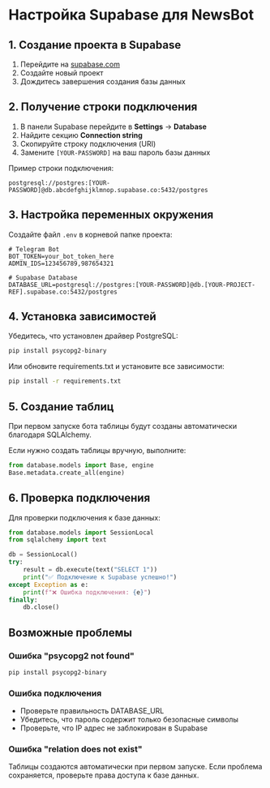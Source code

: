 # Настройка Supabase для NewsBot

## 1. Создание проекта в Supabase

1. Перейдите на [supabase.com](https://supabase.com)
2. Создайте новый проект
3. Дождитесь завершения создания базы данных

## 2. Получение строки подключения

1. В панели Supabase перейдите в **Settings** → **Database**
2. Найдите секцию **Connection string**
3. Скопируйте строку подключения (URI)
4. Замените `[YOUR-PASSWORD]` на ваш пароль базы данных

Пример строки подключения:
```
postgresql://postgres:[YOUR-PASSWORD]@db.abcdefghijklmnop.supabase.co:5432/postgres
```

## 3. Настройка переменных окружения

Создайте файл `.env` в корневой папке проекта:

```env
# Telegram Bot
BOT_TOKEN=your_bot_token_here
ADMIN_IDS=123456789,987654321

# Supabase Database
DATABASE_URL=postgresql://postgres:[YOUR-PASSWORD]@db.[YOUR-PROJECT-REF].supabase.co:5432/postgres
```

## 4. Установка зависимостей

Убедитесь, что установлен драйвер PostgreSQL:

```bash
pip install psycopg2-binary
```

Или обновите requirements.txt и установите все зависимости:

```bash
pip install -r requirements.txt
```

## 5. Создание таблиц

При первом запуске бота таблицы будут созданы автоматически благодаря SQLAlchemy.

Если нужно создать таблицы вручную, выполните:

```python
from database.models import Base, engine
Base.metadata.create_all(engine)
```

## 6. Проверка подключения

Для проверки подключения к базе данных:

```python
from database.models import SessionLocal
from sqlalchemy import text

db = SessionLocal()
try:
    result = db.execute(text("SELECT 1"))
    print("✅ Подключение к Supabase успешно!")
except Exception as e:
    print(f"❌ Ошибка подключения: {e}")
finally:
    db.close()
```

## Возможные проблемы

### Ошибка "psycopg2 not found"
```bash
pip install psycopg2-binary
```

### Ошибка подключения
- Проверьте правильность DATABASE_URL
- Убедитесь, что пароль содержит только безопасные символы
- Проверьте, что IP адрес не заблокирован в Supabase

### Ошибка "relation does not exist"
Таблицы создаются автоматически при первом запуске. Если проблема сохраняется, проверьте права доступа к базе данных.

